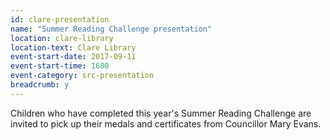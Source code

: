 ```yaml
---
id: clare-presentation
name: "Summer Reading Challenge presentation"
location: clare-library
location-text: Clare Library
event-start-date: 2017-09-11
event-start-time: 1600
event-category: src-presentation
breadcrumb: y
---
```


Children who have completed this year's Summer Reading Challenge are invited to pick up their medals and certificates from Councillor Mary Evans.
